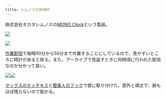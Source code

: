 ```yaml
---
title: レムノスの掛時計
---
```

株式会社タカタレムノスの[MONO Clock](https://www.amazon.co.jp/dp/B004UIT8BK)という製品。

![](https://lh4.googleusercontent.com/NepR2yNSvbeaGJXmfmxGrGhKutcqRn-P-YmmmsgbgMHyVwtu8IfQLNxB8pFr4vt3mwlnW4Wt36Wc-dQRgWG67AClyclApoqQS8xFWDjsZniipBHFNcOyVzoktZXK5Rw3-F6l4nCvcPwfDsngiE-f_Dkz6NPW7iwYH2y_QvHuUi3dqZ9ntKoEpimXh9sN)

![](https://lh6.googleusercontent.com/GjXDGZfLS9tZKFN8p6RptTdyVXXaplVVH-moUYGWQGcr7c-xFHjf5oOLeFiLMlBABb_eBBu1Cdjj0tfW8VYNzyEwHpTmQTdXlL9nTkhVHi6l698Bj8p7xYF7QktwP_TLFjtqsV2isAP7V202WqqgkaV-1P82QrZLYcKaUyWUaaqN3tTFaw_zi1g3H4LR)

[作業配信](https://www.youtube.com/channel/UC5s-KpSDGzxWPWNv94PnJHw)で毎時00分から50分まで作業することにしているので、見やすいところに時計があると捗る。また、アーカイブで見返すときに何時頃に行われた配信なのか分かって良い。

![](https://lh4.googleusercontent.com/_IUCheN6Rk4WIgLPHT9xRgUrWAwvIv1T88g-ZAlAVujkiQRAFA_Y5HXzAWBhG3KjxWMr6EVggsz4QOKfSwQmVp2FAsjbIfpfEZrfwqVoHgQx75OGFadJHe8iNqgXcbdZHA8ofC-m0uSUHwOjMdP-zD7i2gBeJYJmv0vC_j_v7kU5sXcNA03YqYMh59M1)![](https://lh3.googleusercontent.com/cTkYFWLrJMxOD6sKR96f6gbxnNFJA-Ky3bHTAjZ4H1mRXbbhgGO7lABsnqAgEBJXUutA4Ri6Nyh1WjHKE4U-YwgPKOpKxNEvvrAebPWsGACBlvj48BRXdfjqamKxFLS-RIj18JLCW8pgx1r05NcfdL460TFe_NK2g_i7xPjYwuTUmFc93r8KPrA6PICb)

[マックスのホッチキス](https://www.amazon.co.jp/dp/B000O9WRWG)と[壁美人のフック](https://www.amazon.co.jp/dp/B00CU78TDG)で壁に取り付けた。意外と頑丈で、跡もほぼ残らないので助かる。
